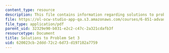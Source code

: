 ```yaml
---
content_type: resource
description: This file contains information regarding solutions to problem set 3.
file: https://ol-ocw-studio-app-qa.s3.amazonaws.com/courses/6-851-advanced-data-structures-spring-2012/620023cb2ddd72c26d73d197102a7759_MIT6_851S12_ps3sol.pdf
file_type: application/pdf
parent_uid: 32329e90-b031-e2c2-c47c-2a321cdafb3f
resourcetype: Document
title: Solutions to Problem Set 3
uid: 620023cb-2ddd-72c2-6d73-d197102a7759
---
```

